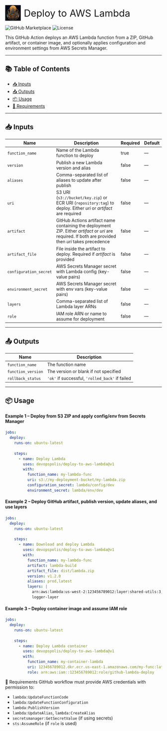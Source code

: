 <div style="display: flex; align-items: center;">
  <img src="logo.png" alt="DevOpspolis Logo" width="50" height="50" style="margin-right: 10px;"/>
  <span style="font-size: 2.2em;">Deploy to AWS Lambda</span>
</div>

![GitHub Marketplace](https://img.shields.io/badge/GitHub%20Marketplace-Deploy%20to%20AWS%20Lambda-blue?logo=github)
![License](https://img.shields.io/github/license/devopspolis/deploy-to-aws-lambda)

<p>
This GitHub Action deploys an AWS Lambda function from a ZIP, GitHub artifact, or container image, and optionally applies configuration and environment settings from AWS Secrets Manager.
</p>

---

## 📚 Table of Contents

- [📥 Inputs](#inputs)
- [📤 Outputs](#outputs)
- [📦 Usage](#usage)
- [🚦 Requirements](#requirements)

---
<!-- trunk-ignore(markdownlint/MD033) -->
<a id="inputs"></a>
## 📥 Inputs

| Name                   | Description                                                            | Required | Default |
|------------------------|------------------------------------------------------------------------|----------|---------|
| `function_name`        | Name of the Lambda function to deploy                                  | true     | —       |
| `version`              | Publish a new Lambda version and alias                                 | false    | —       |
| `aliases`              | Comma-separated list of aliases to update after publish                | false    | —       |
| `uri`                  | S3 URI (`s3://bucket/key.zip`) or ECR URI (`repository:tag`) to deploy. Either *uri* or *artifact* are required | false | —       |
| `artifact`             | GitHub Actions artifact name containing the deployment ZIP. Either *artifact* or *uri* are required. If both are provided then *uri* takes precedence             | false    | —       |
| `artifact_file`        | File inside the artifact to deploy. Required if *artifact* is provided                                     | false    | —       |
| `configuration_secret` | AWS Secrets Manager secret with Lambda config (key-value pairs)        | false    | —       |
| `environment_secret`   | AWS Secrets Manager secret with env vars (key-value pairs)             | false    | —       |
| `layers`               | Comma-separated list of Lambda layer ARNs                              | false    | —       |
| `role`                 | IAM role ARN or name to assume for deployment                          | false    | —       |

---
<!-- trunk-ignore(markdownlint/MD033) -->
<a id="outputs"></a>
## 📤 Outputs

| Name              | Description                                        |
|-------------------|----------------------------------------------------|
| `function_name`   | The function name                                  |
| `function_version`| The version or blank if not specified              |
| `rollback_status` | `'ok'` if successful, `'rolled_back'` if failed    |

---
<!-- trunk-ignore(markdownlint/MD033) -->
<a id="usage"></a>
## 📦 Usage

#### Example 1 – Deploy from S3 ZIP and apply config/env from Secrets Manager

```yaml
jobs:
  deploy:
    runs-on: ubuntu-latest

    steps:
      - name: Deploy Lambda
        uses: devopspolis/deploy-to-aws-lambda@v1
        with:
          function_name: my-lambda-func
          uri: s3://my-deployment-bucket/my-lambda.zip
          configuration_secret: lambda/config/dev
          environment_secret: lambda/env/dev
```

#### Example 2 – Deploy GitHub artifact, publish version, update aliases, and use layers
```yaml
jobs:
  deploy:
    runs-on: ubuntu-latest

    steps:
      - name: Download and deploy Lambda
        uses: devopspolis/deploy-to-aws-lambda@v1
        with:
          function_name: my-lambda-func
          artifact: lambda-build
          artifact_file: dist/lambda.zip
          version: v1.2.0
          aliases: prod,latest
          layers: |
            arn:aws:lambda:us-west-2:123456789012:layer:shared-utils:3,
            logger-layer
```

#### Example 3 – Deploy container image and assume IAM role
```yaml
jobs:
  deploy:
    runs-on: ubuntu-latest

    steps:
      - name: Deploy Lambda container
        uses: devopspolis/deploy-to-aws-lambda@v1
        with:
          function_name: my-container-lambda
          uri: 123456789012.dkr.ecr.us-east-1.amazonaws.com/my-func:latest
          role: arn:aws:iam::123456789012:role/github-lambda-deploy
```

<!-- trunk-ignore(markdownlint/MD033) -->
<a id="requirements"></a>
🚦 Requirements
GitHub workflow must provide AWS credentials with permission to:
- `lambda:UpdateFunctionCode`
- `lambda:UpdateFunctionConfiguration`
- `lambda:PublishVersion`
- `lambda:UpdateAlias`, `lambda:CreateAlias`
- `secretsmanager:GetSecretValue` (if using secrets)
- `sts:AssumeRole` (if `role` is used)
